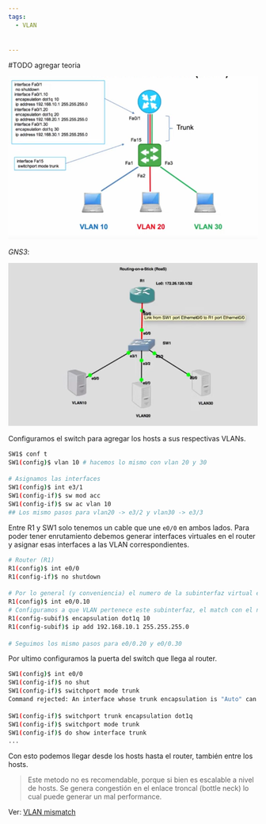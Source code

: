 ```yaml
---
tags:
  - VLAN
  
  
---
```


#TODO agregar teoria

![](_anexos_/Screenshot%20from%202023-12-27%2012-24-31.png)

*GNS3*:

![](_anexos_/Screenshot%20from%202023-12-27%2012-25-28.png)

Configuramos el switch para agregar los hosts a sus respectivas VLANs.

``` bash
SW1$ conf t
SW1(config)$ vlan 10 # hacemos lo mismo con vlan 20 y 30

# Asignamos las interfaces
SW1(config)$ int e3/1
SW1(config-if)$ sw mod acc
SW1(config-if)$ sw ac vlan 10
## Los mismo pasos para vlan20 -> e3/2 y vlan30 -> e3/3
```

Entre R1 y SW1 solo tenemos un cable que une `e0/0` en ambos lados. Para poder tener enrutamiento debemos generar interfaces virtuales en el router y asignar esas interfaces a las VLAN correspondientes.

``` bash
# Router (R1)
R1(config)$ int e0/0
R1(config-if)$ no shutdown

# Por lo general (y conveniencia) el numero de la subinterfaz virtual es el mismo que le de la VLAN
R1(config)$ int e0/0.10
# Configuramos a que VLAN pertenece este subinterfaz, el match con el numero de VLAN es obligatorio
R1(config-subif)$ encapsulation dot1q 10
R1(config-subif)$ ip add 192.168.10.1 255.255.255.0

# Seguimos los mismo pasos para e0/0.20 y e0/0.30
```

Por ultimo configuramos la puerta del switch que llega al router. 

``` bash
SW1(config)$ int e0/0
SW1(config-if)$ no shut
SW1(config-if)$ switchport mode trunk
Command rejected: An interface whose trunk encapsulation is "Auto" can not be configured to "trunk" mode.

SW1(config-if)$ switchport trunk encapsulation dot1q
SW1(config-if)$ switchport mode trunk
SW1(config-if)$ do show interface trunk
...

```

Con esto podemos llegar desde los hosts hasta el router, también entre los hosts. 

> Este metodo no es recomendable, porque si bien es escalable a nivel de hosts. Se genera congestión en el enlace troncal (bottle neck) lo cual puede generar un mal performance.


Ver: [VLAN mismatch](../../VLAN/VLAN%20mismatch.md)